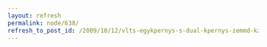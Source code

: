 ```yaml
---
layout: refresh
permalink: node/638/
refresh_to_post_id: /2009/10/12/vlts-egykpernys-s-dual-kpernys-zemmd-kztt-grub-men-segtsgvel
---
```

